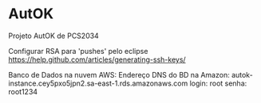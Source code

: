 # AutOK
Projeto AutOK de PCS2034

Configurar RSA para 'pushes' pelo eclipse https://help.github.com/articles/generating-ssh-keys/

Banco de Dados na nuvem AWS:
Endereço DNS do BD na Amazon: autok-instance.cey5pxo5jpn2.sa-east-1.rds.amazonaws.com
login: root
senha: root1234

